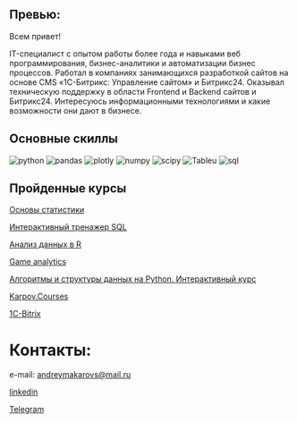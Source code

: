 ## Превью:

Всем привет!

IT-специалист с опытом работы более года и навыками веб программирования, бизнес-аналитики и автоматизации бизнес процессов. Работал в компаниях занимающихся разработкой сайтов на основе CMS «1С-Битрикс: Управление сайтом» и Битрикс24. Оказывал техническую поддержку в области Frontend и Backend сайтов и Битрикс24. Интересуюсь информационными технологиями и какие возможности они дают в бизнесе. 


## Основные скиллы

![python](https://camo.githubusercontent.com/a1b2dac5667822ee0d98ae6d799da61987fd1658dfeb4d2ca6e3c99b1535ebd8/68747470733a2f2f696d672e736869656c64732e696f2f62616467652f707974686f6e2d3336373041303f7374796c653d666f722d7468652d6261646765266c6f676f3d707974686f6e266c6f676f436f6c6f723d666664643534)
![pandas](https://camo.githubusercontent.com/f737c8a9e60949e59f80fcca0b0019df76efb3c8ae56d38736bb93e44b447000/68747470733a2f2f696d672e736869656c64732e696f2f62616467652f70616e6461732d2532333135303435382e7376673f7374796c653d666f722d7468652d6261646765266c6f676f3d70616e646173266c6f676f436f6c6f723d7768697465)
![plotly](https://camo.githubusercontent.com/2f9c3edd9ff2d48dd262b930c3f5faf9d5956ae61661f2df1d4c941f143d36c8/68747470733a2f2f696d672e736869656c64732e696f2f62616467652f506c6f746c792d2532333346344637352e7376673f7374796c653d666f722d7468652d6261646765266c6f676f3d706c6f746c79266c6f676f436f6c6f723d7768697465)
![numpy](https://camo.githubusercontent.com/a1c5e9056e3be1e1058d8517b025af60f61f75395a78245776db71a7703aff9c/68747470733a2f2f696d672e736869656c64732e696f2f62616467652f6e756d70792d2532333031333234332e7376673f7374796c653d666f722d7468652d6261646765266c6f676f3d6e756d7079266c6f676f436f6c6f723d7768697465)
![scipy](https://camo.githubusercontent.com/e70497c8ce44be13c11100d9ca6cd835a78ef716df5b4385c44ada096dec357a/68747470733a2f2f696d672e736869656c64732e696f2f62616467652f53636950792d2532333043353541352e7376673f7374796c653d666f722d7468652d6261646765266c6f676f3d7363697079266c6f676f436f6c6f723d257768697465)
![Tableu](https://camo.githubusercontent.com/1b1a1740cefbf2af3fa3573461dfaa66f314a9c10671d00293060d455e1659a3/68747470733a2f2f696d672e736869656c64732e696f2f62616467652f5461626c6561752d4539373632373f7374796c653d666f722d7468652d6261646765266c6f676f3d5461626c656175266c6f676f436f6c6f723d7768697465)
![sql](https://camo.githubusercontent.com/5f7f77c7e7ff5940318d4bf01fa871b289a4ba27f4477975ee97e233ccf8b323/687474703a2f2f696d672e736869656c64732e696f2f62616467652f2d53716c2d3039303930393f7374796c653d666f722d7468652d6261646765266c6f676f3d6d7973716c266c6f676f436f6c6f723d303036343838)


## Пройденные курсы

[Основы статистики](https://stepik.org/course/76/syllabus)

[Интерактивный тренажер SQL](https://stepik.org/course/63054/syllabus)

[Анализ данных в R](https://stepik.org/course/129/syllabus)

[Game analytics](https://www.devtodev.com/education/online-course/certificate/lZoa0al_slW9paazPWvy8w)

[Алгоритмы и структуры данных на Python. Интерактивный курс](https://gb.ru/certificates/891714)

[Karpov.Courses](https://lab.karpov.courses/certificate/57cb6946-a944-440e-a65c-02b9e393ebbb/en/)

[1C-Bitrix](https://drive.google.com/drive/folders/1-FSMlps8pei9fIETeeZfSgKXWiesXYzX?usp=share_link)


# Контакты:

e-mail: andreymakarovs@mail.ru

[linkedin](www.linkedin.com/in/andreymkv)

[Telegram](http://t.me/andreymkv)

